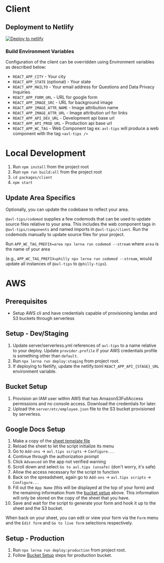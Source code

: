 # Client

## Deployment to Netlify

[![Deploy to netlify](https://www.netlify.com/img/deploy/button.svg)](https://app.netlify.com/start/deploy?repository=https://github.com/changelabsio/avl-tips)

### Build Environment Variables

Configuration of the client can be overridden using Environment variables as described below:

- `REACT_APP_CITY` - Your city
- `REACT_APP_STATE` (optional) - Your state
- `REACT_APP_MAILTO` - Your email address for Questions and Data Privacy Inquiries
- `REACT_APP_FORM_URL` - URL for google form
- `REACT_APP_IMAGE_SRC` - URL for background image
- `REACT_APP_IMAGE_ATTR_NAME` - Image attribution name
- `REACT_APP_IMAGE_ATTR_URL` - Image attribution url for links
- `REACT_APP_API_DEV_URL` - Development api base url
- `REACT_APP_API_PROD_URL` - Production api base url
- `REACT_APP_WC_TAG` - Web Component tag ex: `avl-tips` will produce a web component with the tag `<avl-tips />`

# Local Development

1. Run `npm install` from the project root
2. Run `npm run build:all` from the project root
3. `cd packages/client`
4. `npm start`

## Update Area Specifics

Optionally, you can update the codebase to reflect your area.

`@avl-tips/codemod` supplies a few codemods that can be used to update source files relative to your area. This includes the web component tags in `@avl-tips/components` and named imports in `@avl-tips/client`. Run the codemods manually to update source files for your project.

Run `APP_WC_TAG_PREFIX=area npx lerna run codemod --stream` where `area` is the name of your area

(e.g., `APP_WC_TAG_PREFIX=philly npx lerna run codemod --stream`, would update all instances of `@avl-tips` to `@philly-tips`).

# AWS

## Prerequisites

- Setup AWS cli and have credentials capable of provisioning lamdas and S3 buckets through serverless

## Setup - Dev/Staging

1. Update server/serverless.yml references of `avl-tips` to a name relative to your deploy. Update `provider.profile` if your AWS credentials profile is something other than `default`.
2. Run `npx lerna run deploy:staging` from project root.
3. If deploying to Netlify, update the netlify.toml `REACT_APP_API_{STAGE}_URL` environment variable.

## Bucket Setup

1. Provision an IAM user within AWS that has AmazonS3FullAccess permissions and no console access. Download the credentials for later.
2. Upload the `server/etc/employee.json` file to the S3 bucket provisioned by serverless.

## Google Docs Setup

1. Make a copy of the [sheet template file](https://docs.google.com/spreadsheets/d/1AWbCE-U9xmaFtqeFLwXbPNwE42Fk_h3vc45ZthTQPXQ/copy)
2. Reload the sheet to let the script initialize its menu
3. Go to `Add-ons` -> `avl.tips scripts` -> `Configure...`
4. Continue through the authorization prompt
5. Click `Advanced` on the app not verified warning
6. Scroll down and select `Go to avl.tips (unsafe)` (don't worry, it's safe)
7. Allow the access necessary for the script to function
8. Back on the spreadsheet, again go to `Add-ons` -> `avl.tips scripts` -> `Configure...`
9. Fill out the `App Name` (this will be displayed at the top of your form) and the remaining information from the [bucket setup](#bucket-setup) above. This information will only be stored on the copy of the sheet that you have.
10. Save and wait for the script to generate your form and hook it up to the sheet and the S3 bucket.

When back on your sheet, you can edit or view your form via the `Form` menu and the `Edit form` and `Go to live form` selections respectively.

## Setup - Production

1. Run `npx lerna run deploy:production` from project root.
2. Follow [Bucket Setup](#bucket-setup) steps for production bucket.
